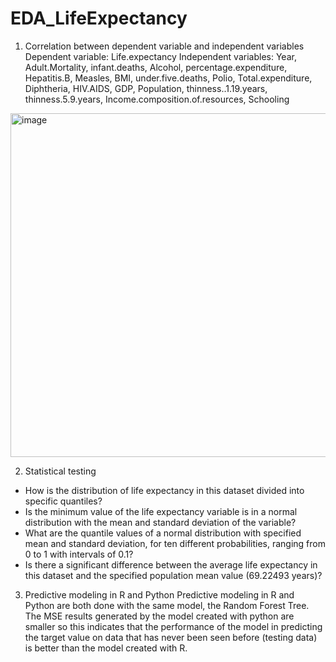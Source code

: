 # EDA_LifeExpectancy
1) Correlation between dependent variable and independent variables
Dependent variable: Life.expectancy
Independent variables: Year, Adult.Mortality, infant.deaths, Alcohol, percentage.expenditure, Hepatitis.B, Measles, BMI, under.five.deaths, Polio, Total.expenditure, Diphtheria, HIV.AIDS, GDP, Population, thinness..1.19.years, thinness.5.9.years, Income.composition.of.resources, Schooling
<img width="550" alt="image" src="https://github.com/shafamira/EDA_LifeExpectancy/assets/78345801/a00c1914-d80d-493b-9268-3e08c6043389">

2) Statistical testing
- How is the distribution of life expectancy in this dataset divided into specific quantiles?
- Is the minimum value of the life expectancy variable is in a normal distribution with the mean and standard deviation of the variable?
- What are the quantile values of a normal distribution with specified mean and standard deviation, for ten different probabilities, ranging from 0 to 1 with intervals of 0.1?
- Is there a significant difference between the average life expectancy in this dataset and the specified population mean value (69.22493 years)?

3) Predictive modeling in R and Python
Predictive modeling in R and Python are both done with the same model, the Random Forest Tree. The MSE results generated by the model created with python are smaller so this indicates that the performance of the model in predicting the target value on data that has never been seen before (testing data) is better than the model created with R.
